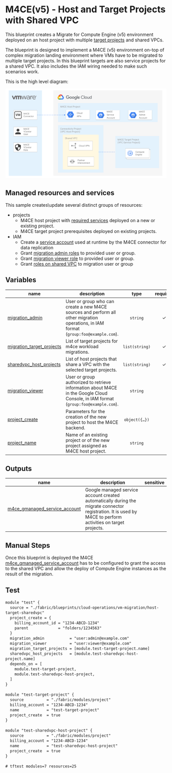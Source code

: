 # M4CE(v5) - Host and Target Projects with Shared VPC

This blueprint creates a Migrate for Compute Engine (v5) environment deployed on an host project with multiple [target projects](https://cloud.google.com/migrate/compute-engine/docs/5.0/how-to/enable-services#identifying_your_host_project) and shared VPCs.

The blueprint is designed to implement a M4CE (v5) environment on-top of complex migration landing environment where VMs have to be migrated to multiple target projects. In this blueprint targets are also service projects for a shared VPC. It also includes the IAM wiring needed to make such scenarios work.

This is the high level diagram:

![High-level diagram](diagram.png "High-level diagram")

## Managed resources and services

This sample creates\update several distinct groups of resources:

- projects
  - M4CE host project with [required services](https://cloud.google.com/migrate/compute-engine/docs/5.0/how-to/enable-services#enabling_required_services_on_the_host_project) deployed on a new or existing project.
  - M4CE target project prerequisites deployed on existing projects.
- IAM
  - Create a [service account](https://cloud.google.com/migrate/virtual-machines/docs/5.0/how-to/migrate-connector#step-3) used at runtime by the M4CE connector for data replication
  - Grant [migration admin roles](https://cloud.google.com/migrate/virtual-machines/docs/5.0/how-to/enable-services#using_predefined_roles) to provided user or group.
  - Grant [migration viewer role](https://cloud.google.com/migrate/virtual-machines/docs/5.0/how-to/enable-services#using_predefined_roles) to provided user or group.
  - Grant [roles on shared VPC](https://cloud.google.com/migrate/virtual-machines/docs/5.0/how-to/target-project#configure-permissions) to migration user or group
<!-- BEGIN TFDOC -->
## Variables

| name | description | type | required | default |
|---|---|:---:|:---:|:---:|
| [migration_admin](variables.tf#L15) | User or group who can create a new M4CE sources and perform all other migration operations, in IAM format (`group:foo@example.com`). | <code>string</code> | ✓ |  |
| [migration_target_projects](variables.tf#L20) | List of target projects for m4ce workload migrations. | <code>list&#40;string&#41;</code> | ✓ |  |
| [sharedvpc_host_projects](variables.tf#L46) | List of host projects that share a VPC with the selected target projects. | <code>list&#40;string&#41;</code> | ✓ |  |
| [migration_viewer](variables.tf#L25) | User or group authorized to retrieve information about M4CE in the Google Cloud Console, in IAM format (`group:foo@example.com`). | <code>string</code> |  | <code>null</code> |
| [project_create](variables.tf#L31) | Parameters for the creation of the new project to host the M4CE backend. | <code title="object&#40;&#123;&#10;  billing_account_id &#61; string&#10;  parent             &#61; string&#10;&#125;&#41;">object&#40;&#123;&#8230;&#125;&#41;</code> |  | <code>null</code> |
| [project_name](variables.tf#L40) | Name of an existing project or of the new project assigned as M4CE host project. | <code>string</code> |  | <code>&#34;m4ce-host-project-000&#34;</code> |

## Outputs

| name | description | sensitive |
|---|---|:---:|
| [m4ce_gmanaged_service_account](outputs.tf#L15) | Google managed service account created automatically during the migrate connector registration. It is used by M4CE to perform activities on target projects. |  |
<!-- END TFDOC -->
## Manual Steps

Once this blueprint is deployed the M4CE [m4ce_gmanaged_service_account](https://cloud.google.com/migrate/virtual-machines/docs/5.0/how-to/target-sa-compute-engine#configuring_the_default_service_account) has to be configured to grant the access to the shared VPC and allow the deploy of Compute Engine instances as the result of the migration.

## Test

```hcl
module "test" {
  source = "./fabric/blueprints/cloud-operations/vm-migration/host-target-sharedvpc"
  project_create = {
    billing_account_id = "1234-ABCD-1234"
    parent             = "folders/1234563"
  }
  migration_admin           = "user:admin@example.com"
  migration_viewer          = "user:viewer@example.com"
  migration_target_projects = [module.test-target-project.name]
  sharedvpc_host_projects   = [module.test-sharedvpc-host-project.name]
  depends_on = [
    module.test-target-project,
    module.test-sharedvpc-host-project,
  ]
}

module "test-target-project" {
  source          = "./fabric/modules/project"
  billing_account = "1234-ABCD-1234"
  name            = "test-target-project"
  project_create  = true
}

module "test-sharedvpc-host-project" {
  source          = "./fabric/modules/project"
  billing_account = "1234-ABCD-1234"
  name            = "test-sharedvpc-host-project"
  project_create  = true
}

# tftest modules=7 resources=25
```
